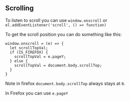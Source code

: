 ## Scrolling

To listen to scroll you can use `window.onscroll` or `el.addEventListener('scroll', () => function)`

To get the scroll position you can do something like this:

```
window.onscroll = (e) => {
  let scrollTopVal;
  if (IS_FIREFOX) {
    scrollTopVal = e.pageY;
  } else {
    scrollTopVal = document.body.scrollTop;
  }
}
```
Note in firefox `document.body.scrollTop` always stays at `0`.

In Firefox you can use `e.pageY`
